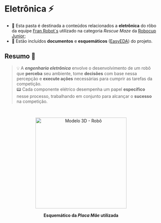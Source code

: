 # Eletrônica ⚡
- 🔌 Esta pasta é destinada a conteúdos relacionados a **eletrônica** do rôbo da equipe [Fran Robot´s](https://github.com/franrobots) utilizado na categoria *Rescue Maze* da [Robocup Junior](https://www.robocup.org/);
- 📰 Estão incluídos **documentos** e **esquemáticos** ([EasyEDA](https://easyeda.com/)) do projeto.


## Resumo 📝
> 💡 A ***engenharia eletrônica*** envolve o desenvolvimento de um robô que **perceba** seu ambiente, tome **decisões** com base nessa percepção e **execute ações** necessárias para cumprir as tarefas da competição. <br>
>   📟 Cada componente elétrico desempenha um papel **específico** nesse processo, trabalhando em conjunto para alcançar o **sucesso** na competição.
<br>

<p align="center">
<img width="300" alt="Modelo 3D - Robô" src="https://github.com/GuilhermeCanteiro/Rescue-Maze-Fran-Robot-s/assets/96209646/cb41f3ed-8f14-4a18-9ef5-78b85d27ac86">
</p>

<p align="center">
<strong> Esquemático da <i> Placa Mãe </i> utilizada </strong>
